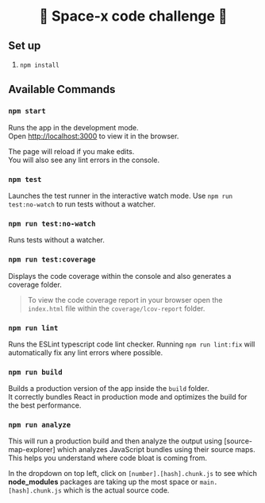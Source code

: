 <h1 align="center">🚀 Space-x code challenge 🚀</h1>

## Set up

1. `npm install`

## Available Commands

### `npm start`

Runs the app in the development mode.<br />
Open [http://localhost:3000](http://localhost:3000) to view it in the browser.

The page will reload if you make edits.<br />
You will also see any lint errors in the console.

### `npm test`

Launches the test runner in the interactive watch mode. Use `npm run test:no-watch` to run tests without a watcher.<br />

### `npm run test:no-watch`

Runs tests without a watcher.

### `npm run test:coverage`

Displays the code coverage within the console and also generates a coverage folder.

> To view the code coverage report in your browser open the `index.html` file within the `coverage/lcov-report` folder.

### `npm run lint`

Runs the ESLint typescript code lint checker. Running `npm run lint:fix` will automatically fix any lint errors where possible.

### `npm run build`

Builds a production version of the app inside the `build` folder.<br />
It correctly bundles React in production mode and optimizes the build for the best performance.

### `npm run analyze`

This will run a production build and then analyze the output using [source-map-explorer] which analyzes JavaScript bundles using their source maps. This helps you understand where code bloat is coming from.

In the dropdown on top left, click on `[number].[hash].chunk.js` to see which **node_modules** packages are taking up the most space or `main.[hash].chunk.js` which is the actual source code.
